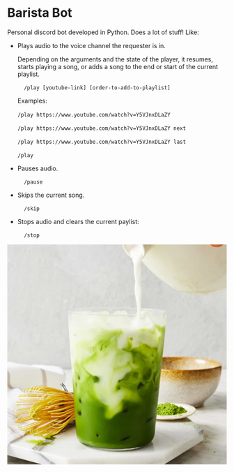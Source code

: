 # Barista Bot

Personal discord bot developed in Python. Does a lot of stuff! Like:
- Plays audio to the voice channel the requester is in.

    Depending on the arguments and the state of the player, it resumes, starts playing a song, or adds a song to the end or start of the current playlist.

        /play [youtube-link] [order-to-add-to-playlist]


    Examples:

    `/play https://www.youtube.com/watch?v=Y5VJnxDLaZY`

    `/play https://www.youtube.com/watch?v=Y5VJnxDLaZY next`

    `/play https://www.youtube.com/watch?v=Y5VJnxDLaZY last`

    `/play`

- Pauses audio.

        /pause

- Skips the current song.

        /skip

- Stops audio and clears the current paylist:

        /stop


![alt text](images/iced-matcha-latte.jpg)
